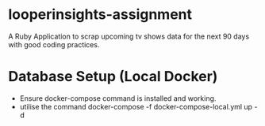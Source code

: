 # looperinsights-assignment
A Ruby Application to scrap upcoming tv shows data for the next 90 days with good coding practices.


# Database Setup (Local Docker)
- Ensure docker-compose command is installed and working.
- utilise the command docker-compose -f docker-compose-local.yml up -d
